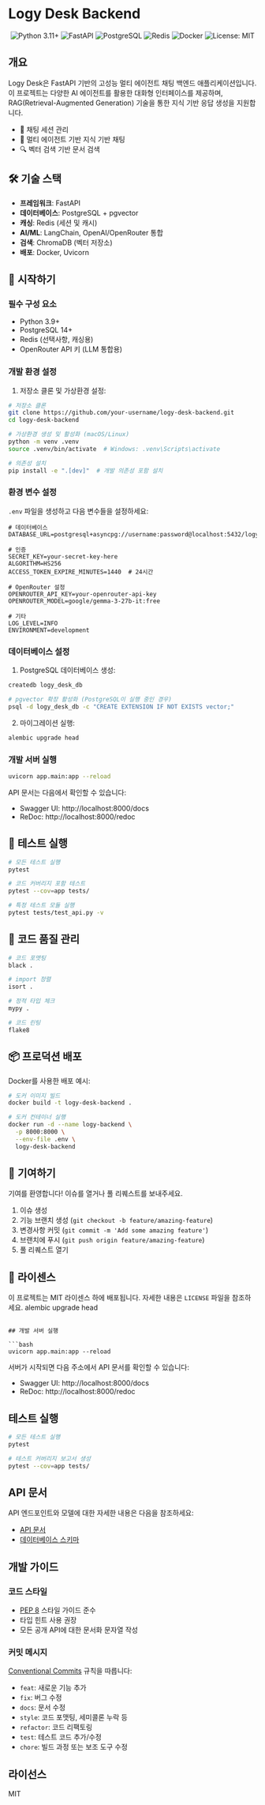# Logy Desk Backend

<div align="center">
  <img src="https://img.shields.io/badge/Python-3.11+-blue.svg" alt="Python 3.11+" />
  <img src="https://img.shields.io/badge/FastAPI-0.104.1-009688.svg?logo=fastapi" alt="FastAPI" />
  <img src="https://img.shields.io/badge/PostgreSQL-15-4169E1.svg?logo=postgresql" alt="PostgreSQL" />
  <img src="https://img.shields.io/badge/Redis-7.0-DC382D.svg?logo=redis" alt="Redis" />
  <img src="https://img.shields.io/badge/Docker-24.0-2496ED.svg?logo=docker" alt="Docker" />
  <img src="https://img.shields.io/badge/License-MIT-green.svg" alt="License: MIT" />
</div>

## 개요

Logy Desk은 FastAPI 기반의 고성능 멀티 에이전트 채팅 백엔드 애플리케이션입니다. 이 프로젝트는 다양한 AI 에이전트를 활용한 대화형 인터페이스를 제공하며, RAG(Retrieval-Augmented Generation) 기술을 통한 지식 기반 응답 생성을 지원합니다.
- 💬 채팅 세션 관리
- 🧠 멀티 에이전트 기반 지식 기반 채팅
- 🔍 벡터 검색 기반 문서 검색

## 🛠️ 기술 스택

- **프레임워크**: FastAPI
- **데이터베이스**: PostgreSQL + pgvector
- **캐싱**: Redis (세션 및 캐시)
- **AI/ML**: LangChain, OpenAI/OpenRouter 통합
- **검색**: ChromaDB (벡터 저장소)
- **배포**: Docker, Uvicorn

## 🚀 시작하기

### 필수 구성 요소

- Python 3.9+
- PostgreSQL 14+
- Redis (선택사항, 캐싱용)
- OpenRouter API 키 (LLM 통합용)

### 개발 환경 설정

1. 저장소 클론 및 가상환경 설정:

```bash
# 저장소 클론
git clone https://github.com/your-username/logy-desk-backend.git
cd logy-desk-backend

# 가상환경 생성 및 활성화 (macOS/Linux)
python -m venv .venv
source .venv/bin/activate  # Windows: .venv\Scripts\activate

# 의존성 설치
pip install -e ".[dev]"  # 개발 의존성 포함 설치
```

### 환경 변수 설정

`.env` 파일을 생성하고 다음 변수들을 설정하세요:

```env
# 데이터베이스
DATABASE_URL=postgresql+asyncpg://username:password@localhost:5432/logy_desk_db

# 인증
SECRET_KEY=your-secret-key-here
ALGORITHM=HS256
ACCESS_TOKEN_EXPIRE_MINUTES=1440  # 24시간

# OpenRouter 설정
OPENROUTER_API_KEY=your-openrouter-api-key
OPENROUTER_MODEL=google/gemma-3-27b-it:free

# 기타
LOG_LEVEL=INFO
ENVIRONMENT=development
```

### 데이터베이스 설정

1. PostgreSQL 데이터베이스 생성:
```bash
createdb logy_desk_db

# pgvector 확장 활성화 (PostgreSQL이 실행 중인 경우)
psql -d logy_desk_db -c "CREATE EXTENSION IF NOT EXISTS vector;"
```

2. 마이그레이션 실행:
```bash
alembic upgrade head
```

### 개발 서버 실행

```bash
uvicorn app.main:app --reload
```

API 문서는 다음에서 확인할 수 있습니다:
- Swagger UI: http://localhost:8000/docs
- ReDoc: http://localhost:8000/redoc

## 🧪 테스트 실행

```bash
# 모든 테스트 실행
pytest

# 코드 커버리지 포함 테스트
pytest --cov=app tests/

# 특정 테스트 모듈 실행
pytest tests/test_api.py -v
```

## 🧹 코드 품질 관리

```bash
# 코드 포맷팅
black .

# import 정렬
isort .

# 정적 타입 체크
mypy .

# 코드 린팅
flake8
```

## 📦 프로덕션 배포

Docker를 사용한 배포 예시:

```bash
# 도커 이미지 빌드
docker build -t logy-desk-backend .

# 도커 컨테이너 실행
docker run -d --name logy-backend \
  -p 8000:8000 \
  --env-file .env \
  logy-desk-backend
```

## 🤝 기여하기

기여를 환영합니다! 이슈를 열거나 풀 리퀘스트를 보내주세요.

1. 이슈 생성
2. 기능 브랜치 생성 (`git checkout -b feature/amazing-feature`)
3. 변경사항 커밋 (`git commit -m 'Add some amazing feature'`)
4. 브랜치에 푸시 (`git push origin feature/amazing-feature`)
5. 풀 리퀘스트 열기

## 📄 라이센스

이 프로젝트는 MIT 라이센스 하에 배포됩니다. 자세한 내용은 `LICENSE` 파일을 참조하세요.
alembic upgrade head
```

## 개발 서버 실행

```bash
uvicorn app.main:app --reload
```

서버가 시작되면 다음 주소에서 API 문서를 확인할 수 있습니다:
- Swagger UI: http://localhost:8000/docs
- ReDoc: http://localhost:8000/redoc

## 테스트 실행

```bash
# 모든 테스트 실행
pytest

# 테스트 커버리지 보고서 생성
pytest --cov=app tests/
```

## API 문서

API 엔드포인트와 모델에 대한 자세한 내용은 다음을 참조하세요:
- [API 문서](./docs/API.md)
- [데이터베이스 스키마](./docs/DB_SCHEMA.md)

## 개발 가이드

### 코드 스타일

- [PEP 8](https://www.python.org/dev/peps/pep-0008/) 스타일 가이드 준수
- 타입 힌트 사용 권장
- 모든 공개 API에 대한 문서화 문자열 작성

### 커밋 메시지

[Conventional Commits](https://www.conventionalcommits.org/) 규칙을 따릅니다:

- `feat`: 새로운 기능 추가
- `fix`: 버그 수정
- `docs`: 문서 수정
- `style`: 코드 포맷팅, 세미콜론 누락 등
- `refactor`: 코드 리팩토링
- `test`: 테스트 코드 추가/수정
- `chore`: 빌드 과정 또는 보조 도구 수정

## 라이선스

MIT
